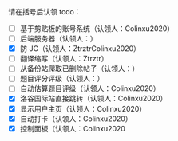请在括号后认领 todo：

- [ ] 基于剪贴板的账号系统（认领人：Colinxu2020）
- [ ] 后端服务器（认领人：）
- [x] 防 JC（认领人：~~Ztrztr~~Colinxu2020）
- [ ] 翻译缩写（认领人：Ztrztr）
- [ ] 从备份站爬取已删除帖子（认领人：）
- [ ] 题目评分评级（认领人：）
- [ ] 自动估算题目评级（认领人：Colinxu2020）
- [x] 洛谷国际站直接跳转（认领人：Colinxu2020）
- [x] 显示用户主页（认领人：Colinxu2020）
- [x] 自动打卡（认领人：Colinxu2020）
- [x] 控制面板（认领人：Colinxu2020
